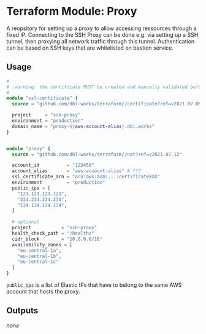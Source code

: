 # Terraform Module: Proxy

A reopsitory for setting up a proxy to allow accessing ressources through a fixed IP.
Connecting to the SSH Proxy can be done e.g. via setting up a SSH tunnel, then proxying all network traffic through this tunnel. Authentication can be based on SSH keys that are whitelisted on bastion service.


## Usage

```terraform
#
# :warning: the certificate MUST be created and manually validated before any depending ressources
#
module "ssl-certificate" {
  source = "github.com/dbl-works/terraform//certificate?ref=v2021.07.05"

  project     = "ssh-proxy"
  environment = "production"
  domain_name = "proxy-${aws-account-alias}.dbl.works"
}


module "proxy" {
  source = "github.com/dbl-works/terraform//nat?ref=v2021.07.12"

  account_id          = "123456"
  account_alias       = "aws-account-alias" # ???
  ssl_certificate_arn = "arn:aws:acm:...:certificateXXX"
  environment         = "production"
  public_ips = [
    "123.123.123.123",
    "234.234.234.234",
    "134.134.134.134",
  ]

  # optional
  project           = "ssh-proxy"
  health_check_path = "/healthz"
  cidr_block        = "10.6.0.0/16"
  availability_zones = [
    "eu-central-1a",
    "eu-central-1b",
    "eu-central-1c"
  ]
}
```

`public_ips` is a list of Elastic IPs that have to belong to the same AWS account that hosts the proxy.

## Outputs
_none_
